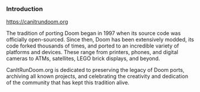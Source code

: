 ### Introduction

https://canitrundoom.org

The tradition of porting Doom began in 1997 when its source code was officially open-sourced. Since then, Doom has been extensively modded, 
its code forked thousands of times, and ported to an incredible variety of platforms and devices. These range from printers, phones, and 
digital cameras to ATMs, satellites, LEGO brick displays, and beyond.

CanItRunDoom.org is dedicated to preserving the legacy of Doom ports, archiving all known projects, and celebrating the creativity and 
dedication of the community that has kept this tradition alive.
